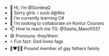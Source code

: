 - 👋 Hi, I’m @GordeqQ
- 👀 Sorry girls. I suck d@6ks
- 🌱 I’m currently learning C#
- 💞️ I’m looking to collaborate on Kontur Courses
- 📫 How to reach me TG: @Sasha_Masol1337
- 😄 Pronouns: they/them
- ⚡ Fun fact: God loves fags
- 👨‍❤️‍💋‍👨 Pround member of gay fathers family

<!---
GordeqQ/GordeqQ is a ✨ special ✨ repository because its `README.md` (this file) appears on your GitHub profile.
You can click the Preview link to take a look at your changes.
--->
